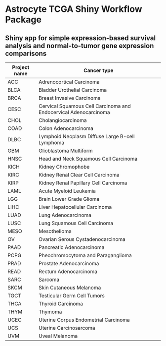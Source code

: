 # Astrocyte TCGA Shiny Workflow Package   

## Shiny app for simple expression-based survival analysis and normal-to-tumor gene expression comparisons

Project name   |  Cancer type    
 ------------- | ------------  
ACC            | Adrenocortical Carcinoma
BLCA           | Bladder Urothelial Carcinoma
BRCA           | Breast Invasive Carcinoma
CESC           | Cervical Squamous Cell Carcinoma and Endocervical Adenocarcinoma
CHOL           | Cholangiocarcinoma
COAD		    | Colon Adenocarcinoma
DLBC		    | Lymphoid Neoplasm Diffuse Large B-cell Lymphoma
GBM		    | Glioblastoma Multiform
HNSC		    | Head and Neck Squamous Cell Carcinoma
KICH 		    | Kidney Chromophobe
KIRC	   	    | Kidney Renal Clear Cell Carcinoma
KIRP 		    | Kidney Renal Papillary Cell Carcinoma
LAML		    | Acute Myeloid Leukemia
LGG  		    | Brain Lower Grade Glioma
LIHC	        | Liver Hepatocellular Carcinoma
LUAD  		    | Lung Adenocarcinoma
LUSC           | Lung Squamous Cell Carcinoma
MESO		    | Mesothelioma
OV		        | Ovarian Serous Cystadenocarcinoma
PAAD		    | Pancreatic Adenocarcinoma
PCPG		    | Pheochromocytoma and Paraganglioma
PRAD   		| Prostate Adenocarcinoma
READ		    | Rectum Adenocarcinoma
SARC		    | Sarcoma
SKCM		    | Skin Cutaneous Melanoma
TGCT	 	    | Testicular Germ Cell Tumors
THCA 		    | Thyroid Carcinoma
THYM	 	    | Thymoma
UCEC		    | Uterine Corpus Endometrial Carcinoma
UCS	 	    | Uterine Carcinosarcoma
UVM	 	    |Uveal Melanoma